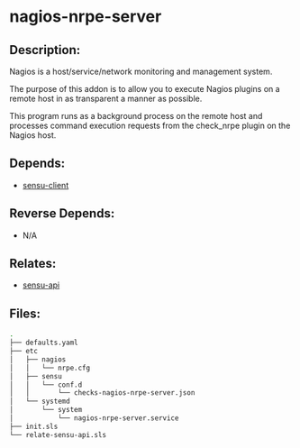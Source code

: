 # nagios-nrpe-server

## Description:

Nagios is a host/service/network monitoring and management system.

The purpose of this addon is to allow you to execute Nagios plugins on a remote host in as transparent a manner as possible.

This program runs as a background process on the remote host and processes command execution requests from the check\_nrpe plugin on the Nagios host.

## Depends:

  -  [sensu-client](/salt/sensu-client)

## Reverse Depends:

  -  N/A

## Relates:

  -  [sensu-api](/salt/sensu-api)

## Files:

```bash
.
├── defaults.yaml
├── etc
│   ├── nagios
│   │   └── nrpe.cfg
│   ├── sensu
│   │   └── conf.d
│   │       └── checks-nagios-nrpe-server.json
│   └── systemd
│       └── system
│           └── nagios-nrpe-server.service
├── init.sls
└── relate-sensu-api.sls
```
